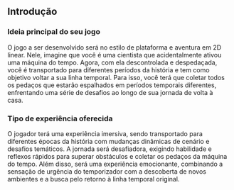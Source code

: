 ## Introdução
### Ideia principal do seu jogo 
O jogo a ser desenvolvido será no estilo de plataforma e aventura em 2D linear. Nele, imagine que você é uma cientista que acidentalmente ativou uma máquina do tempo. Agora, com ela descontrolada e despedaçada, você é transportado para diferentes períodos da história e tem como objetivo voltar a sua linha temporal. Para isso, você terá que coletar todos os pedaços que estarão espalhados em períodos temporais diferentes, enfrentando uma série de desafios ao longo de sua jornada de volta à casa. 

### Tipo de experiência oferecida
O jogador terá uma experiência imersiva, sendo transportado para diferentes épocas da história com mudanças dinâmicas de cenário e desafios temáticos. A jornada será desafiadora, exigindo habilidade e reflexos rápidos para superar obstáculos e coletar os pedaços da máquina do tempo. Além disso, será uma experiência emocionante, combinando a sensação de urgência do temporizador com a descoberta de novos ambientes e a busca pelo retorno à linha temporal original.
    
